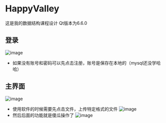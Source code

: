 # HappyValley
这是我的数据结构课程设计 Qt版本为6.6.0
## 登录
![image](https://github.com/Sqhh99/HappyValley/assets/127586242/00a8fdf2-a282-47bf-8547-0c512a9bd788)
- 如果没有账号和密码可以先点击注册，账号是保存在本地的（mysql还没学哈哈）
## 主界面
![image](https://github.com/Sqhh99/HappyValley/assets/127586242/8a1c7e45-90cd-49fe-9153-781589f1baf5)
- 使用软件的时候需要先点击文件，上传特定格式的文件
![image](https://github.com/Sqhh99/HappyValley/assets/127586242/4b9961c4-b151-4461-89fb-601bb43343ae)
- 然后后面的功能就是傻瓜操作了
![image](https://github.com/Sqhh99/HappyValley/assets/127586242/d64d21a1-4d37-44a9-ad9e-20473b74f00c)
